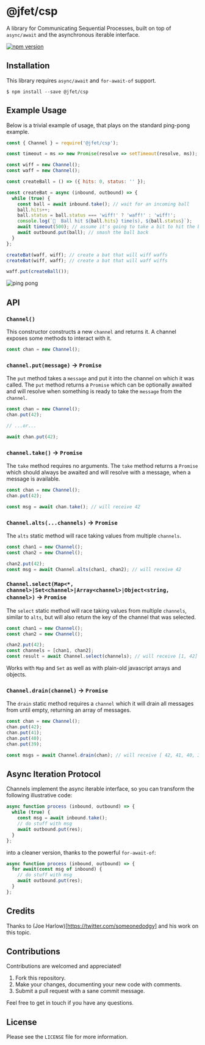# @jfet/csp

A library for Communicating Sequential Processes, built on top of `async/await` and the asynchronous iterable interface.

[![npm version](https://badge.fury.io/js/%40jfet%2Fcsp.svg)](https://badge.fury.io/js/%40jfet%2Fcsp)

## Installation

This library requires `async/await` and `for-await-of` support.

```
$ npm install --save @jfet/csp
```


## Example Usage

Below is a trivial example of usage, that plays on the standard ping-pong example.

```javascript
const { Channel } = require('@jfet/csp');

const timeout = ms => new Promise(resolve => setTimeout(resolve, ms));

const wiff = new Channel();
const waff = new Channel();

const createBall = () => ({ hits: 0, status: '' });

const createBat = async (inbound, outbound) => {
  while (true) {
    const ball = await inbound.take(); // wait for an incoming ball
    ball.hits++;
    ball.status = ball.status === 'wiff!' ? 'waff!' : 'wiff!';
    console.log(`🎾  Ball hit ${ball.hits} time(s), ${ball.status}`);
    await timeout(500); // assume it's going to take a bit to hit the ball
    await outbound.put(ball); // smash the ball back
  }
};

createBat(waff, wiff); // create a bat that will wiff waffs
createBat(wiff, waff); // create a bat that will waff wiffs

waff.put(createBall());
```

![ping pong](/assets/pingpong.gif?raw=true)

## API


### `Channel()`

This constructor constructs a new `channel` and returns it. A channel exposes some methods to interact with it.

```javascript
const chan = new Channel();
```

### `channel.put(message)` -> `Promise`

The `put` method takes a `message` and put it into the channel on which it was called. The `put` method returns a `Promise` which can be optionally awaited and will resolve when something is ready to take the `message` from the `channel`.

```javascript
const chan = new Channel();
chan.put(42);

// ...or...

await chan.put(42);
```

### `channel.take()` -> `Promise`

The `take` method requires no arguments. The `take` method returns a `Promise` which should always be awaited and will resolve with a message, when a message is available.

```javascript
const chan = new Channel();
chan.put(42);

const msg = await chan.take(); // will receive 42
```

### `Channel.alts(...channels)` -> `Promise`

The `alts` static method will race taking values from multiple `channels`.

```javascript
const chan1 = new Channel();
const chan2 = new Channel();

chan2.put(42);
const msg = await Channel.alts(chan1, chan2); // will receive 42
```

### `Channel.select(Map<*, channel>|Set<channel>|Array<channel>|Object<string, channel>)` -> `Promise`

The `select` static method will race taking values from multiple `channels`, similar to `alts`, but will also return the key of the channel that was selected.

```javascript
const chan1 = new Channel();
const chan2 = new Channel();

chan2.put(42);
const channels = [chan1, chan2];
const result = await Channel.select(channels); // will receive [1, 42]
```

Works with `Map` and `Set` as well as with plain-old javascript arrays and objects.

### `Channel.drain(channel)` -> `Promise`

The `drain` static method requires a `channel` which it will drain all messages from until empty, returning an array of messages.

```javascript
const chan = new Channel();
chan.put(42);
chan.put(41);
chan.put(40);
chan.put(39);

const msgs = await Channel.drain(chan); // will receive [ 42, 41, 40, 39 ]
```

## Async Iteration Protocol
Channels implement the async iterable interface, so you can transform the following illustrative code:

```javascript
async function process (inbound, outbound) => {
  while (true) {
    const msg = await inbound.take();
    // do stuff with msg
    await outbound.put(res);
  }
};
```

into a cleaner version, thanks to the powerful `for-await-of`:

```javascript
async function process (inbound, outbound) => {
  for await(const msg of inbound) {
    // do stuff with msg
    await outbound.put(res);
  }
};
```

## Credits

Thanks to (Joe Harlow)[https://twitter.com/someonedodgy] and his work on this topic.

## Contributions

Contributions are welcomed and appreciated!

1. Fork this repository.
2. Make your changes, documenting your new code with comments.
3. Submit a pull request with a sane commit message.

Feel free to get in touch if you have any questions.

## License

Please see the `LICENSE` file for more information.
